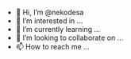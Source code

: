 - 👋 Hi, I’m @nekodesa
- 👀 I’m interested in ...
- 🌱 I’m currently learning ...
- 💞️ I’m looking to collaborate on ...
- 📫 How to reach me ...

<!---
nekodesa/nekodesa is a ✨ special ✨ repository because its `README.md` (this file) appears on your GitHub profile.
You can click the Preview link to take a look at your changes.
--->
